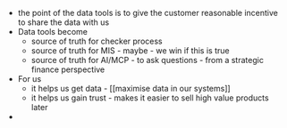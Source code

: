 - the point of the data tools is to give the customer reasonable incentive to share the data with us
- Data tools become
	- source of truth for checker process
	- source of truth for MIS - maybe - we win if this is true
	- source of truth for AI/MCP - to ask questions - from a strategic finance perspective
- For us
	- it helps us get data - [[maximise data in our systems]]
	- it helps us gain trust - makes it easier to sell high value products later
- 